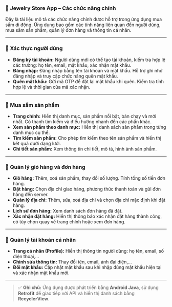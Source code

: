 ### 📱 Jewelry Store App – Các chức năng chính

Đây là tài liệu mô tả các chức năng chính được hỗ trợ trong ứng dụng mua sắm di động. Ứng dụng bao gồm các tính năng liên quan đến người dùng, mua sắm sản phẩm, quản lý đơn hàng và thông tin cá nhân.

---

### 🔐 Xác thực người dùng

- **Đăng ký tài khoản:** Người dùng mới có thể tạo tài khoản, kiểm tra hợp lệ các trường: họ tên, email, mật khẩu, xác nhận mật khẩu.  
- **Đăng nhập:** Đăng nhập bằng tên tài khoản và mật khẩu. Hỗ trợ ghi nhớ đăng nhập và truy cập chức năng quên mật khẩu.  
- **Quên mật khẩu:** Gửi mã OTP để đặt lại mật khẩu khi quên. Kiểm tra tính hợp lệ và thời gian của mã xác nhận.

---

### 🛒 Mua sắm sản phẩm

- **Trang chính:** Hiển thị danh mục, sản phẩm nổi bật, bán chạy và mới nhất. Có thanh tìm kiếm và điều hướng nhanh đến các phần khác.  
- **Xem sản phẩm theo danh mục:** Hiển thị danh sách sản phẩm trong từng danh mục cụ thể.  
- **Tìm kiếm sản phẩm:** Cho phép tìm kiếm theo tên sản phẩm và hiển thị kết quả dưới dạng lưới.  
- **Chi tiết sản phẩm:** Xem thông tin chi tiết, mô tả, hình ảnh sản phẩm.

---

### 🧺 Quản lý giỏ hàng và đơn hàng

- **Giỏ hàng:** Thêm, xoá sản phẩm, thay đổi số lượng. Tính tổng số tiền đơn hàng.  
- **Đặt hàng:** Chọn địa chỉ giao hàng, phương thức thanh toán và gửi đơn hàng đến server.  
- **Quản lý địa chỉ:** Thêm, sửa, xoá địa chỉ và chọn địa chỉ mặc định khi đặt hàng.  
- **Lịch sử đơn hàng:** Xem danh sách đơn hàng đã đặt.  
- **Xác nhận đặt hàng:** Hiển thị thông báo xác nhận đặt hàng thành công, có tùy chọn quay về trang chính hoặc xem đơn hàng.

---

### 👤 Quản lý tài khoản cá nhân

- **Trang cá nhân (Profile):** Hiển thị thông tin người dùng: họ tên, email, số điện thoại,...  
- **Chỉnh sửa thông tin:** Thay đổi tên, email, ảnh đại diện,...  
- **Đổi mật khẩu:** Cập nhật mật khẩu sau khi nhập đúng mật khẩu hiện tại và xác nhận mật khẩu mới.

---

> ✅ **Ghi chú:** Ứng dụng được phát triển bằng **Android Java**, sử dụng **Retrofit** để giao tiếp với API và hiển thị danh sách bằng **RecyclerView**.
